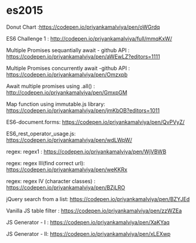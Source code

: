 # es2015

Donut Chart :https://codepen.io/priyankamalviya/pen/oWGrdq


ES6 Challenge 1 : http://codepen.io/priyankamalviya/full/mmqKxW/

Multiple Promises sequantially await - github API : https://codepen.io/priyankamalviya/pen/aWEwLZ?editors=1111

Multiple Promises concurrently await -github API : https://codepen.io/priyankamalviya/pen/Omzxpb

Await multiple promises using .all() : http://codepen.io/priyankamalviya/pen/GmxpGM

Map function using immutable.js library: https://codepen.io/priyankamalviya/pen/jmKbOB?editors=1011

ES6-document.forms: https://codepen.io/priyankamalviya/pen/QvPVyZ/

ES6_rest_operator_usage.js: https://codepen.io/priyankamalviya/pen/wdLWpW/

regex: regex1 : https://codepen.io/priyankamalviya/pen/WjVBWB

regex: regex III(find correct url): https://codepen.io/priyankamalviya/pen/weKKRx

regex: regex IV (character classes) : https://codepen.io/priyankamalviya/pen/BZjLRO

jQuery search from a list: https://codepen.io/priyankamalviya/pen/BZYJEd

Vanilla JS table filter : https://codepen.io/priyankamalviya/pen/zzWZEa

JS Generator - I : https://codepen.io/priyankamalviya/pen/XaKYaq

JS Generator - II: https://codepen.io/priyankamalviya/pen/xLEXwp
